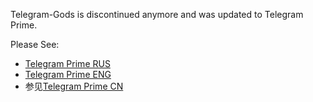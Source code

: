 Telegram-Gods is discontinued anymore and was updated to Telegram Prime.

Please See:
* [Telegram Prime RUS](https://github.com/telegram-gods/telegram-prime-RU)
* [Telegram Prime ENG](https://github.com/telegram-gods/telegram-prime)
* 参见[Telegram Prime CN](https://github.com/telegram-gods/telegram-prime-CN)
